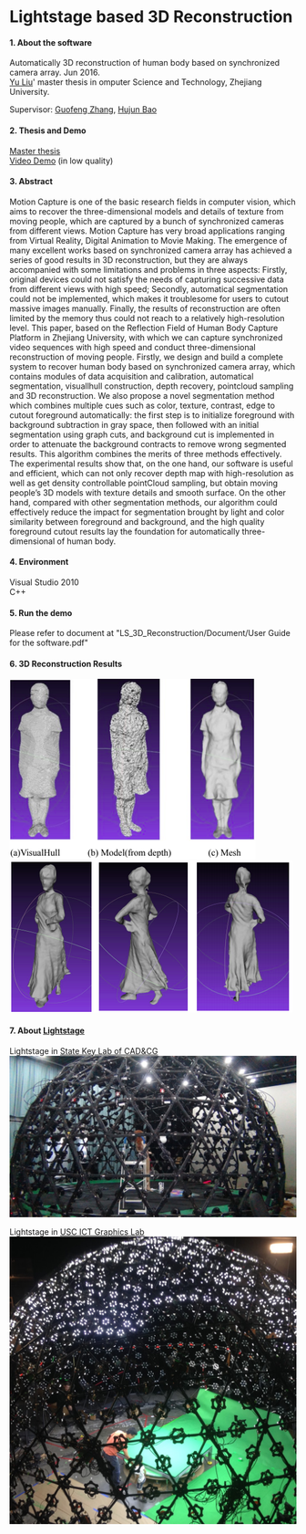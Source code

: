 # Lightstage based 3D Reconstruction

#### 1. About the software
Automatically 3D reconstruction of human body based on synchronized camera array. Jun 2016.<br>
[Yu Liu](https://sites.google.com/site/yuliuunilau/home)' master thesis in omputer Science and Technology, Zhejiang University.<br>

Supervisor: [Guofeng Zhang](http://www.cad.zju.edu.cn/home/gfzhang/), [Hujun Bao](http://www.cad.zju.edu.cn/bao/)


#### 2. Thesis and Demo
[Master thesis](https://drive.google.com/file/d/19U7orKvMit1q33nVchfpTD8frHLep2WU/view) <br>
[Video Demo](https://youtu.be/PzfYyTo8qss) (in low quality)


#### 3. Abstract
Motion Capture is one of the basic research fields in computer vision, which aims
to recover the three-dimensional models and details of texture from moving people,
which are captured by a bunch of synchronized cameras from different views. Motion
Capture has very broad applications ranging from Virtual Reality, Digital Animation to
Movie Making. The emergence of many excellent works based on synchronized
camera array has achieved a series of good results in 3D reconstruction, but they are
always accompanied with some limitations and problems in three aspects: Firstly,
original devices could not satisfy the needs of capturing successive data from different
views with high speed; Secondly, automatical segmentation could not be implemented,
which makes it troublesome for users to cutout massive images manually. Finally, the
results of reconstruction are often limited by the memory thus could not reach to a
relatively high-resolution level.
This paper, based on the Reflection Field of Human Body Capture Platform in
Zhejiang University, with which we can capture synchronized video sequences with
high speed and conduct three-dimensional reconstruction of moving people. Firstly, we
design and build a complete system to recover human body based on synchronized
camera array, which contains modules of data acquisition and calibration, automatical
segmentation, visuallhull construction, depth recovery, pointcloud sampling and 3D
reconstruction. We also propose a novel segmentation method which combines
multiple cues such as color, texture, contrast, edge to cutout foreground automatically:
the first step is to initialize foreground with background subtraction in gray space, then
followed with an initial segmentation using graph cuts, and background cut is
implemented in order to attenuate the background contracts to remove wrong
segmented results. This algorithm combines the merits of three methods effectively.
The experimental results show that, on the one hand, our software is useful and
efficient, which can not only recover depth map with high-resolution as well as get
density controllable pointCloud sampling, but obtain moving people’s 3D models
with texture details and smooth surface. On the other hand, compared with other
segmentation methods, our algorithm could effectively reduce the impact for
segmentation brought by light and color similarity between foreground and
background, and the high quality foreground cutout results lay the foundation for
automatically three-dimensional of human body.

#### 4. Environment
Visual Studio 2010 </br>
C++

#### 5. Run the demo
Please refer to document at "LS_3D_Reconstruction/Document/User Guide for the software.pdf"

#### 6. 3D Reconstruction Results
![image](https://github.com/UniLauX/LS_3D_Reconstruction/blob/master/visual_result0.png)
![image](https://github.com/UniLauX/LS_3D_Reconstruction/blob/master/visualized_result.png)

#### 7. About [Lightstage](https://vgl.ict.usc.edu/LightStages/)
Lightstage in [State Key Lab of CAD&CG](http://www.cad.zju.edu.cn/english.html)
![image](https://github.com/UniLauX/LS_3D_Reconstruction/blob/master/Lightstage%20in%20ZJU.jpg)

Lightstage in [USC ICT Graphics Lab](https://vgl.ict.usc.edu/)
![image](https://github.com/UniLauX/LS_3D_Reconstruction/blob/master/Lightstage6%20in%20USC.jpg)
